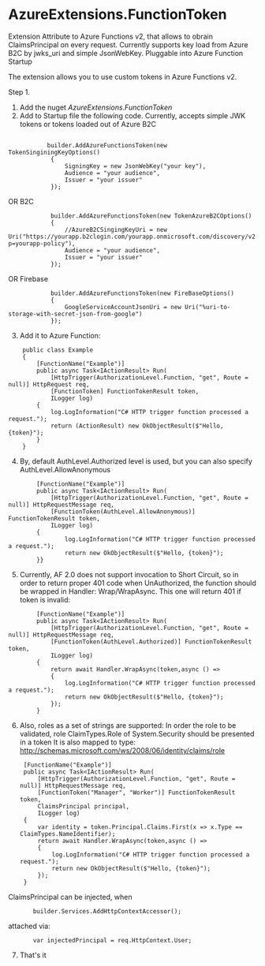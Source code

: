 # AzureExtensions.FunctionToken
Extension Attribute to Azure Functions v2, that allows to obrain ClaimsPrincipal on every request. Currently supports key load from Azure B2C by jwks_uri and simple JsonWebKey. Pluggable into Azure Function Startup

The extension allows you to use custom tokens in Azure Functions v2.

Step 1.
1. Add the nuget *AzureExtensions.FunctionToken*
2. Add to Startup file the following code.  Currently, accepts simple JWK tokens or tokens loaded out of Azure B2C

```

           builder.AddAzureFunctionsToken(new TokenSinginingKeyOptions()
            {
                SigningKey = new JsonWebKey("your key"),
                Audience = "your audience",
                Issuer = "your issuer"
            });

```

OR B2C

```
            builder.AddAzureFunctionsToken(new TokenAzureB2COptions()
            {
                //AzureB2CSingingKeyUri = new Uri("https://yourapp.b2clogin.com/yourapp.onmicrosoft.com/discovery/v2.0/keys?p=yourapp-policy"),
                Audience = "your audience",
                Issuer = "your issuer"
            });

```

OR  Firebase
```
            builder.AddAzureFunctionsToken(new FireBaseOptions()
            {
                GoogleServiceAccountJsonUri = new Uri("%uri-to-storage-with-secret-json-from-google")
            });

```

3. Add it to Azure Function:

```
    public class Example
    {
        [FunctionName("Example")]
        public async Task<IActionResult> Run(
            [HttpTrigger(AuthorizationLevel.Function, "get", Route = null)] HttpRequest req,
            [FunctionToken] FunctionTokenResult token,
            ILogger log)
        {
            log.LogInformation("C# HTTP trigger function processed a request.");
            return (ActionResult) new OkObjectResult($"Hello, {token}");
        }
    }
```

4. By, default AuthLevel.Authorized level is used, but you can also specify AuthLevel.AllowAnonymous


```
        [FunctionName("Example")]
        public async Task<IActionResult> Run(
            [HttpTrigger(AuthorizationLevel.Function, "get", Route = null)] HttpRequestMessage req,
            [FunctionToken(AuthLevel.AllowAnonymous)] FunctionTokenResult token,
            ILogger log)
        {
                log.LogInformation("C# HTTP trigger function processed a request.");
                return new OkObjectResult($"Hello, {token}");
        }}
```

5. Currently, AF 2.0 does not support invocation to Short Circuit, so in order to return proper 401 code when UnAuthorized,
   the function should be wrapped in Handler: Wrap/WrapAsync.
   This one will return 401 if token is invalid:
   
   
```
        [FunctionName("Example")]
        public async Task<IActionResult> Run(
            [HttpTrigger(AuthorizationLevel.Function, "get", Route = null)] HttpRequestMessage req,
            [FunctionToken(AuthLevel.Authorized)] FunctionTokenResult token,
            ILogger log)
        {
            return await Handler.WrapAsync(token,async () =>
            {
                log.LogInformation("C# HTTP trigger function processed a request.");
                return new OkObjectResult($"Hello, {token}");
            });
        }
```

6. Also, roles as a set of strings are supported:
   In order the role to be validated, role ClaimTypes.Role of System.Security should be presented in a token
   It is also mapped to type:  http://schemas.microsoft.com/ws/2008/06/identity/claims/role

        [FunctionName("Example")]
        public async Task<IActionResult> Run(
            [HttpTrigger(AuthorizationLevel.Function, "get", Route = null)] HttpRequestMessage req,
            [FunctionToken("Manager", "Worker")] FunctionTokenResult token,
            ClaimsPrincipal principal,
            ILogger log)
        {
            var identity = token.Principal.Claims.First(x => x.Type == ClaimTypes.NameIdentifier);
            return await Handler.WrapAsync(token,async () =>
            {
                log.LogInformation("C# HTTP trigger function processed a request.");
                return new OkObjectResult($"Hello, {token}");
            });
        }

ClaimsPrincipal can be injected, when 

           builder.Services.AddHttpContextAccessor();

attached via:

           var injectedPrincipal = req.HttpContext.User;


7.  That's it



